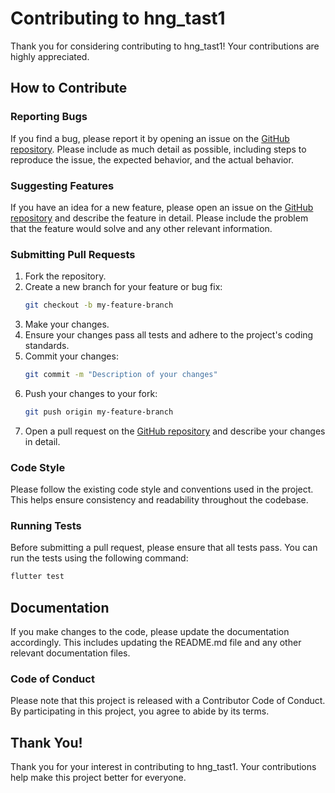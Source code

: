 # Contributing to hng_tast1

Thank you for considering contributing to hng_tast1! Your contributions are highly appreciated.

## How to Contribute

### Reporting Bugs

If you find a bug, please report it by opening an issue on the [GitHub repository](https://github.com/PrinceJohn279/hngFirstTask/issues). Please include as much detail as possible, including steps to reproduce the issue, the expected behavior, and the actual behavior.

### Suggesting Features

If you have an idea for a new feature, please open an issue on the [GitHub repository](https://github.com/PrinceJohn279/hngFirstTask/issues) and describe the feature in detail. Please include the problem that the feature would solve and any other relevant information.

### Submitting Pull Requests

1. Fork the repository.
2. Create a new branch for your feature or bug fix:
    ```sh
    git checkout -b my-feature-branch
    ```
3. Make your changes.
4. Ensure your changes pass all tests and adhere to the project's coding standards.
5. Commit your changes:
    ```sh
    git commit -m "Description of your changes"
    ```
6. Push your changes to your fork:
    ```sh
    git push origin my-feature-branch
    ```
7. Open a pull request on the [GitHub repository](https://github.com/PrinceJohn279/hngFirstTask/pulls) and describe your changes in detail.

### Code Style

Please follow the existing code style and conventions used in the project. This helps ensure consistency and readability throughout the codebase.

### Running Tests

Before submitting a pull request, please ensure that all tests pass. You can run the tests using the following command:

```sh
flutter test
```

## Documentation
If you make changes to the code, please update the documentation accordingly. This includes updating the README.md file and any other relevant documentation files.

### Code of Conduct
Please note that this project is released with a Contributor Code of Conduct. By participating in this project, you agree to abide by its terms.

## Thank You!
Thank you for your interest in contributing to hng_tast1. Your contributions help make this project better for everyone.

